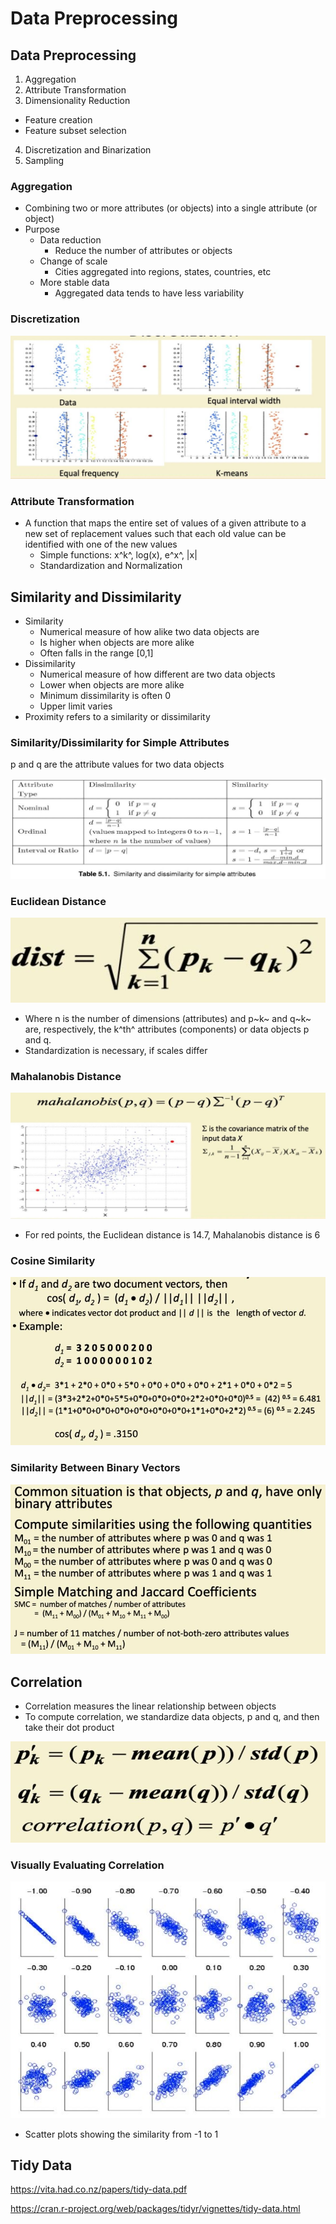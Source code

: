 # Data Preprocessing

## Data Preprocessing

1. Aggregation
2. Attribute Transformation
3. Dimensionality Reduction

- Feature creation
- Feature subset selection

4. Discretization and Binarization
5. Sampling

### Aggregation

- Combining two or more attributes (or objects) into a single attribute (or object)
- Purpose
  - Data reduction
    - Reduce the number of attributes or objects
  - Change of scale
    - Cities aggregated into regions, states, countries, etc
  - More stable data
    - Aggregated data tends to have less variability

### Discretization

![image](../../../media/Data-Preprocessing-image1.jpg)

### Attribute Transformation

- A function that maps the entire set of values of a given attribute to a new set of replacement values such that each old value can be identified with one of the new values
  - Simple functions: x^k^, log(x), e^x^, |x|
  - Standardization and Normalization

## Similarity and Dissimilarity

- Similarity
  - Numerical measure of how alike two data objects are
  - Is higher when objects are more alike
  - Often falls in the range [0,1]
- Dissimilarity
  - Numerical measure of how different are two data objects
  - Lower when objects are more alike
  - Minimum dissimilarity is often 0
  - Upper limit varies
- Proximity refers to a similarity or dissimilarity

### Similarity/Dissimilarity for Simple Attributes

p and q are the attribute values for two data objects

![image](../../../media/Data-Preprocessing-image2.jpg)

### Euclidean Distance

![image](../../../media/Data-Preprocessing-image3.jpg)

- Where n is the number of dimensions (attributes) and p~k~ and q~k~ are, respectively, the k^th^ attributes (components) or data objects p and q.
- Standardization is necessary, if scales differ

### Mahalanobis Distance

![image](../../../media/Data-Preprocessing-image4.jpg)

- For red points, the Euclidean distance is 14.7, Mahalanobis distance is 6

### Cosine Similarity

![image](../../../media/Data-Preprocessing-image5.jpg)

### Similarity Between Binary Vectors

![image](../../../media/Data-Preprocessing-image6.jpg)

## Correlation

- Correlation measures the linear relationship between objects
- To compute correlation, we standardize data objects, p and q, and then take their dot product

![image](../../../media/Data-Preprocessing-image7.jpg)

### Visually Evaluating Correlation

![image](../../../media/Data-Preprocessing-image8.jpg)

- Scatter plots showing the similarity from -1 to 1

## Tidy Data

<https://vita.had.co.nz/papers/tidy-data.pdf>

<https://cran.r-project.org/web/packages/tidyr/vignettes/tidy-data.html>
